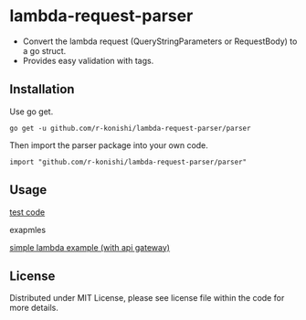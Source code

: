 # lambda-request-parser

- Convert the lambda request (QueryStringParameters or RequestBody) to a go struct.
- Provides easy validation with tags.

## Installation

Use go get.

```
go get -u github.com/r-konishi/lambda-request-parser/parser
```

Then import the parser package into your own code.

```
import "github.com/r-konishi/lambda-request-parser/parser"
```

## Usage

[test code](./parser/parser_test.go)

exapmles

[simple lambda example (with api gateway)](./examples/simple/)

## License

Distributed under MIT License, please see license file within the code for more details.
